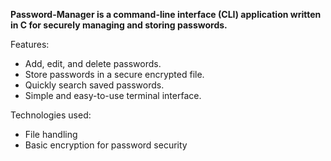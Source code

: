 **Password-Manager is a command-line interface (CLI) application written in C for securely managing and storing passwords.**

Features:

  - Add, edit, and delete passwords.
  - Store passwords in a secure encrypted file.
  - Quickly search saved passwords.
  - Simple and easy-to-use terminal interface.

Technologies used:

  - File handling
  - Basic encryption for password security


